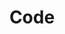 ---
title: "Code"
description: "Code"
slug: "code"
image: coding.jpg
style:
    background: "#d4d51f"
    color: "#000"
showLeftSidebar: true
---